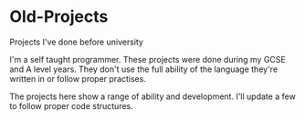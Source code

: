 # Old-Projects
Projects I've done before university

I'm a self taught programmer. These projects were done during my GCSE and A level years. They don't use the full ability of the language they're written in or follow proper practises. 

The projects here show a range of ability and development. I'll update a few to follow proper code structures.
